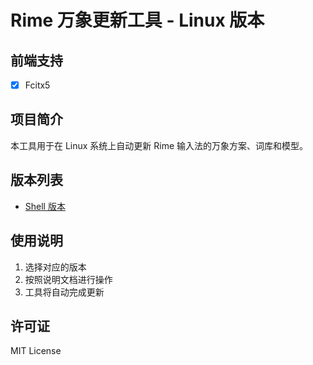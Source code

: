 # Rime 万象更新工具 - Linux 版本

## 前端支持

- [x] Fcitx5

## 项目简介

本工具用于在 Linux 系统上自动更新 Rime 输入法的万象方案、词库和模型。

## 版本列表

- [Shell 版本](./Shell/README.md)

## 使用说明

1. 选择对应的版本
2. 按照说明文档进行操作
3. 工具将自动完成更新

## 许可证

MIT License

